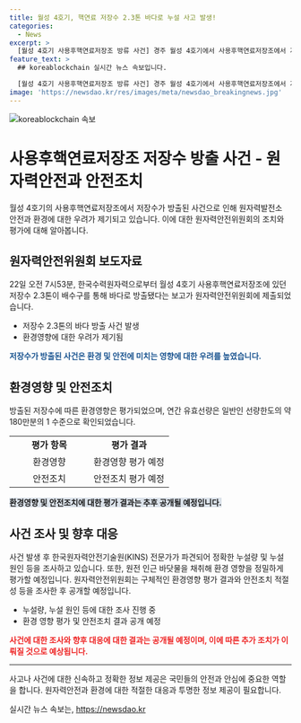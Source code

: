 ```yaml
---
title: 월성 4호기, 핵연료 저장수 2.3톤 바다로 누설 사고 발생!
categories:
  - News
excerpt: >
  [월성 4호기 사용후핵연료저장조 방류 사건] 경주 월성 4호기에서 사용후핵연료저장조에서 저장수 2.3톤이 바다로 방출된 사고가 발생했다. 이로 인해 원자력안전위원회와 관련기관이 조사에 착수하고, 환경 영향을 정밀하게 평가할 예정이다. 현재 사용후핵연료저장조의 가동이 중단되어 있으며, 공개적인 결과와 안전조치 적절성에 대한 조사가 예정되어 있다. 해당 사고에 대한 조사와 향후 대응에 대한 관심이 높아질 전망이다.
feature_text: >
  ## koreablockchain 실시간 뉴스 속보입니다.

  [월성 4호기 사용후핵연료저장조 방류 사건] 경주 월성 4호기에서 사용후핵연료저장조에서 저장수 2.3톤이 바다로 방출된 사고가 발생했다. 이로 인해 원자력안전위원회와 관련기관이 조사에 착수하고, 환경 영향을 정밀하게 평가할 예정이다. 현재 사용후핵연료저장조의 가동이 중단되어 있으며, 공개적인 결과와 안전조치 적절성에 대한 조사가 예정되어 있다. 해당 사고에 대한 조사와 향후 대응에 대한 관심이 높아질 전망이다.
image: 'https://newsdao.kr/res/images/meta/newsdao_breakingnews.jpg'
---
```


<p><img src="https://newsdao.kr/res/images/meta/newsdao_breakingnews.jpg" alt="koreablockchain 속보" /></p>

<h1>사용후핵연료저장조 저장수 방출 사건 - 원자력안전과 안전조치</h1>

<p data-ke-size="size16">월성 4호기의 사용후핵연료저장조에서 저장수가 방출된 사건으로 인해 원자력발전소 안전과 환경에 대한 우려가 제기되고 있습니다. 이에 대한 원자력안전위원회의 조치와 평가에 대해 알아봅니다.</p>

<h2 data-ke-size="size26">원자력안전위원회 보도자료</h2>

<p data-ke-size="size16">22일 오전 7시53분, 한국수력원자력으로부터 월성 4호기 사용후핵연료저장조에 있던 저장수 2.3톤이 배수구를 통해 바다로 방출됐다는 보고가 원자력안전위원회에 제출되었습니다.</p>

<ul>
    <li>저장수 2.3톤의 바다 방출 사건 발생</li>
    <li>환경영향에 대한 우려가 제기됨</li>
</ul>

<p data-ke-size="size16"><b><span style="color: #1a5490;">저장수가 방출된 사건은 환경 및 안전에 미치는 영향에 대한 우려를 높였습니다.</span></b></p>

<h2 data-ke-size="size26">환경영향 및 안전조치</h2>

<p data-ke-size="size16">방출된 저장수에 따른 환경영향은 평가되었으며, 연간 유효선량은 일반인 선량한도의 약 180만분의 1 수준으로 확인되었습니다.</p>

<table>
    <colgroup>
        <col width="50%">
        <col width="50%">
    </colgroup>
    <tr>
        <td style="text-align: center; height: 17px;"><b>평가 항목</b></td>
        <td style="text-align: center; height: 17px;"><b>평가 결과</b></td>
    </tr>
    <tr>
        <td style="text-align: center; height: 17px;">환경영향</td>
        <td style="text-align: center; height: 17px;">환경영향 평가 예정</td>
    </tr>
    <tr>
        <td style="text-align: center; height: 17px;">안전조치</td>
        <td style="text-align: center; height: 17px;">안전조치 평가 예정</td>
    </tr>
</table>

<p data-ke-size="size16"><b><span style="background-color: #21538527;">환경영향 및 안전조치에 대한 평가 결과는 추후 공개될 예정입니다.</span></b></p>

<h2 data-ke-size="size26">사건 조사 및 향후 대응</h2>

<p data-ke-size="size16">사건 발생 후 한국원자력안전기술원(KINS) 전문가가 파견되어 정확한 누설량 및 누설 원인 등을 조사하고 있습니다. 또한, 원전 인근 바닷물을 채취해 환경 영향을 정밀하게 평가할 예정입니다. 원자력안전위원회는 구체적인 환경영향 평가 결과와 안전조치 적절성 등을 조사한 후 공개할 예정입니다.</p>

<ul>
    <li>누설량, 누설 원인 등에 대한 조사 진행 중</li>
    <li>환경 영향 평가 및 안전조치 결과 공개 예정</li>
</ul>

<p data-ke-size="size16"><b><span style="color: #ee2323;">사건에 대한 조사와 향후 대응에 대한 결과는 공개될 예정이며, 이에 따른 추가 조치가 이뤄질 것으로 예상됩니다.</span></b></p>

<hr>

<p data-ke-size="size16">사고나 사건에 대한 신속하고 정확한 정보 제공은 국민들의 안전과 안심에 중요한 역할을 합니다. 원자력안전과 환경에 대한 적절한 대응과 투명한 정보 제공이 필요합니다.</p>
실시간 뉴스 속보는, <a href="https://newsdao.kr" rel="dofollow">https://newsdao.kr</a>


